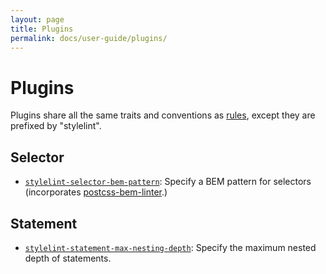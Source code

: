 ```yaml
---
layout: page
title: Plugins
permalink: docs/user-guide/plugins/
---
```


# Plugins

Plugins share all the same traits and conventions as [rules](/docs/user-guide/rules.md), except they are prefixed by "stylelint".

## Selector

* [`stylelint-selector-bem-pattern`](https://github.com/davidtheclark/stylelint-selector-bem-pattern): Specify a BEM pattern for selectors (incorporates [postcss-bem-linter](https://github.com/postcss/postcss-bem-linter).)

## Statement

* [`stylelint-statement-max-nesting-depth`](https://github.com/davidtheclark/stylelint-statement-max-nesting-depth): Specify the maximum nested depth of statements.
